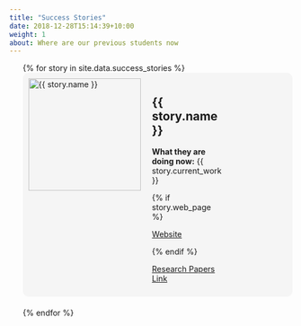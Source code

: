 ```yaml
---
title: "Success Stories"
date: 2018-12-28T15:14:39+10:00
weight: 1
about: Where are our previous students now
---
```

<div>
  <ul style="list-style-type: none;">
    {% for story in site.data.success_stories %}
      <li style="margin-bottom: 20px;">
        <div style="background-color: #f5f5f5; border-radius: 10px; padding: 10px;">
          <div style="display: flex; flex-direction: {% if forloop.index0 | modulo: 2 == 0 %}row{% else %}row-reverse{% endif %};">
            <div style="flex: 1;">
              <img src="{{ story.image | relative_url }}" alt="{{ story.name }}" style="width: 200px; height: auto;">
            </div>
            <div style="flex: 1; margin-left: 20px; margin-right: 200px;">
              <h2>{{ story.name }}</h2>
              <p><strong>What they are doing now:</strong> {{ story.current_work }}</p>
              {% if story.web_page %}
                <p><a href="{{ story.web_page }}" target="_blank">Website</a></p>
              {% endif %}
              <p><a href="{{ story.papers_link }}" target="_blank">Research Papers Link</a></p>
            </div>
          </div>
        </div>
      </li>
    {% endfor %}
  </ul>
</div>
